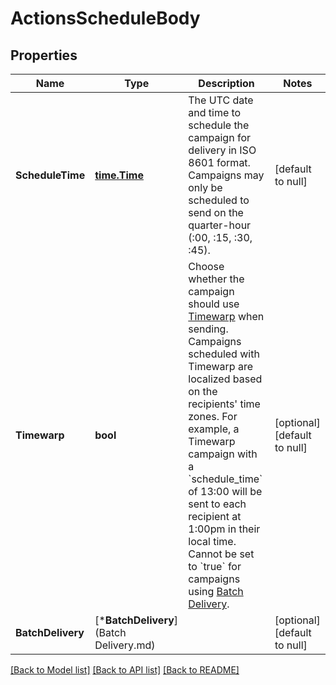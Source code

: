 # ActionsScheduleBody

## Properties
Name | Type | Description | Notes
------------ | ------------- | ------------- | -------------
**ScheduleTime** | [**time.Time**](time.Time.md) | The UTC date and time to schedule the campaign for delivery in ISO 8601 format. Campaigns may only be scheduled to send on the quarter-hour (:00, :15, :30, :45). | [default to null]
**Timewarp** | **bool** | Choose whether the campaign should use [Timewarp](https://mailchimp.com/help/use-timewarp/) when sending. Campaigns scheduled with Timewarp are localized based on the recipients&#x27; time zones. For example, a Timewarp campaign with a &#x60;schedule_time&#x60; of 13:00 will be sent to each recipient at 1:00pm in their local time. Cannot be set to &#x60;true&#x60; for campaigns using [Batch Delivery](https://mailchimp.com/help/schedule-batch-delivery/). | [optional] [default to null]
**BatchDelivery** | [***BatchDelivery**](Batch Delivery.md) |  | [optional] [default to null]

[[Back to Model list]](../README.md#documentation-for-models) [[Back to API list]](../README.md#documentation-for-api-endpoints) [[Back to README]](../README.md)


